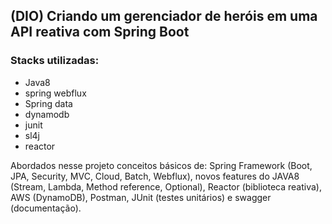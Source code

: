 
## (DIO) Criando um gerenciador de heróis em uma API reativa com Spring Boot

### Stacks utilizadas:

  * Java8
  * spring webflux
  * Spring data
  * dynamodb
  * junit
  * sl4j
  * reactor

  Abordados nesse projeto conceitos básicos de: Spring Framework (Boot, JPA, Security, MVC, Cloud, Batch, Webflux), novos features do JAVA8 (Stream, Lambda, Method reference, Optional), Reactor (biblioteca reativa), AWS (DynamoDB), Postman, JUnit (testes unitários) e swagger (documentação).  
